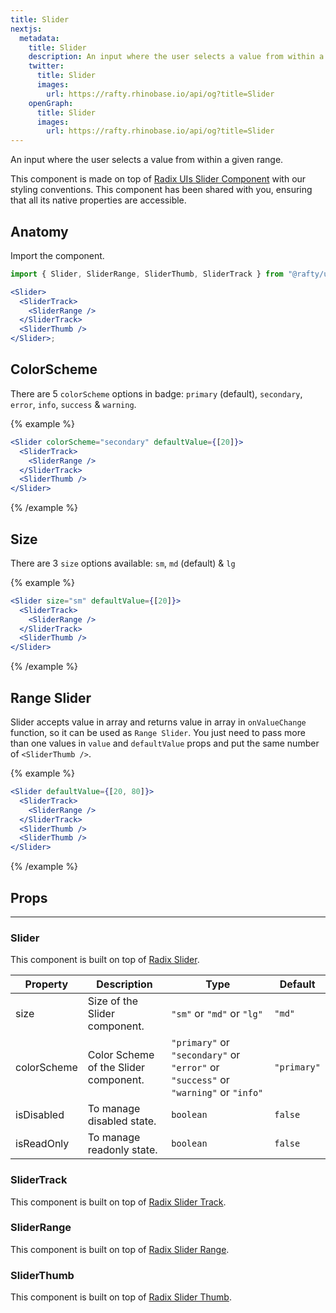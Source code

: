 ```yaml
---
title: Slider
nextjs:
  metadata:
    title: Slider
    description: An input where the user selects a value from within a given range.
    twitter:
      title: Slider
      images:
        url: https://rafty.rhinobase.io/api/og?title=Slider
    openGraph:
      title: Slider
      images:
        url: https://rafty.rhinobase.io/api/og?title=Slider
---
```


An input where the user selects a value from within a given range.

This component is made on top of [Radix UIs Slider Component](https://www.radix-ui.com/primitives/docs/components/slider) with our styling conventions. This component has been shared with you, ensuring that all its native properties are accessible.

## Anatomy

Import the component.

```jsx
import { Slider, SliderRange, SliderThumb, SliderTrack } from "@rafty/ui";

<Slider>
  <SliderTrack>
    <SliderRange />
  </SliderTrack>
  <SliderThumb />
</Slider>;
```

## ColorScheme

There are 5 `colorScheme` options in badge: `primary` (default), `secondary`, `error`, `info`, `success` & `warning`.

{% example %}

```jsx
<Slider colorScheme="secondary" defaultValue={[20]}>
  <SliderTrack>
    <SliderRange />
  </SliderTrack>
  <SliderThumb />
</Slider>
```

{% /example %}

## Size

There are 3 `size` options available: `sm`, `md` (default) & `lg`

{% example %}

```jsx
<Slider size="sm" defaultValue={[20]}>
  <SliderTrack>
    <SliderRange />
  </SliderTrack>
  <SliderThumb />
</Slider>
```

{% /example %}

## Range Slider

Slider accepts value in array and returns value in array in `onValueChange` function, so it can be used as `Range Slider`. You just need to pass more than one values in `value` and `defaultValue` props and put the same number of `<SliderThumb />`.

{% example %}

```jsx
<Slider defaultValue={[20, 80]}>
  <SliderTrack>
    <SliderRange />
  </SliderTrack>
  <SliderThumb />
  <SliderThumb />
</Slider>
```

{% /example %}

## Props

---

### Slider

This component is built on top of [Radix Slider](https://www.radix-ui.com/primitives/docs/components/slider#root).

| Property    | Description                           | Type                                                                                | Default     |
| ----------- | ------------------------------------- | ----------------------------------------------------------------------------------- | ----------- |
| size        | Size of the Slider component.         | `"sm"` or `"md"` or `"lg"`                                                          | `"md"`      |
| colorScheme | Color Scheme of the Slider component. | `"primary"` or `"secondary"` or `"error"` or `"success"` or `"warning"` or `"info"` | `"primary"` |
| isDisabled  | To manage disabled state.             | `boolean`                                                                           | `false`     |
| isReadOnly  | To manage readonly state.             | `boolean`                                                                           | `false`     |

### SliderTrack

This component is built on top of [Radix Slider Track](https://www.radix-ui.com/primitives/docs/components/slider#track).

### SliderRange

This component is built on top of [Radix Slider Range](https://www.radix-ui.com/primitives/docs/components/slider#range).

### SliderThumb

This component is built on top of [Radix Slider Thumb](https://www.radix-ui.com/primitives/docs/components/slider#thumb).
